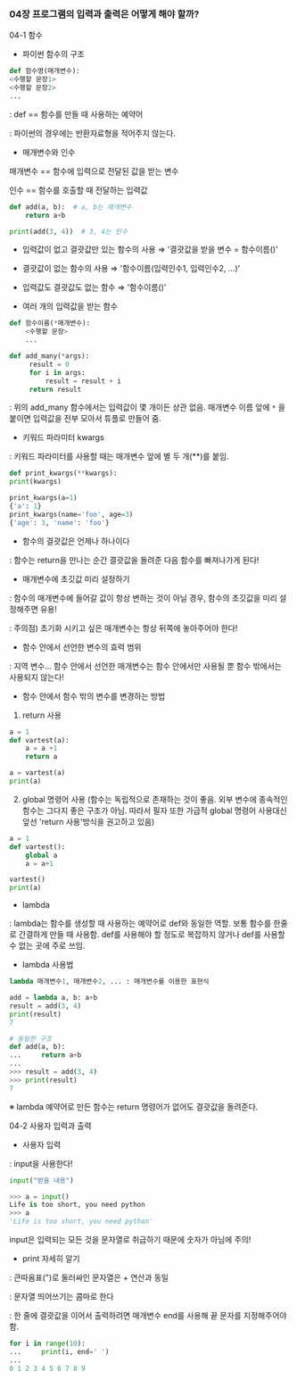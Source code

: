 ### 04장 프로그램의 입력과 출력은 어떻게 해야 할까?

04-1 함수

- 파이썬 함수의 구조

```python
def 함수명(매개변수):
<수행할 문장1>
<수행할 문장2>
...
```

: def == 함수를 만들 때 사용하는 예약어

: 파이썬의 경우에는 반환자료형을 적어주지 않는다.

- 매개변수와 인수

매개변수 == 함수에 입력으로 전달된 값을 받는 변수

인수 == 함수를 호출할 때 전달하는 입력값

```python
def add(a, b):  # a, b는 매개변수
    return a+b

print(add(3, 4))  # 3, 4는 인수
```

- 입력값이 없고 결괏값만 있는 함수의 사용 ⇒ '결괏값을 받을 변수 = 함수이름()'
- 결괏값이 없는 함수의 사용 ⇒ '함수이름(입력인수1, 입력인수2, ...)'
- 입력값도 결괏값도 없는 함수 ⇒ '함수이름()'

- 여러 개의 입력값을 받는 함수

```python
def 함수이름(*매개변수): 
    <수행할 문장>
    ...

def add_many(*args): 
     result = 0 
     for i in args: 
         result = result + i 
     return result
```

: 위의 add_many 함수에서는 입력값이 몇 개이든 상관 없음. 매개변수 이름 앞에 `*` 을 붙이면 입력값을 전부 모아서 튜플로 만들어 줌.

- 키워드 파라미터 kwargs

: 키워드 파라미터를 사용할 때는 매개변수 앞에 별 두 개(**)를 붙임.

```python
def print_kwargs(**kwargs):
print(kwargs)

print_kwargs(a=1)
{'a': 1}
print_kwargs(name='foo', age=3)
{'age': 3, 'name': 'foo'}
```

- 함수의 결괏값은 언제나 하나이다

: 함수는 return을 만나는 순간 결괏값을 돌려준 다음 함수를 빠져나가게 된다!

- 매개변수에 초깃값 미리 설정하기

: 함수의 매개변수에 들어갈 값이 항상 변하는 것이 아닐 경우, 함수의 초깃값을 미리 설정해주면 유용!

: 주의점) 초기화 시키고 싶은 매개변수는 항상 뒤쪽에 놓아주어야 한다!

- 함수 안에서 선언한 변수의 효력 범위

: 지역 변수... 함수 안에서 선언한 매개변수는 함수 안에서만 사용될 뿐 함수 밖에서는 사용되지 않는다!

- 함수 안에서 함수 밖의 변수를 변경하는 방법

1) return 사용

```python
a = 1 
def vartest(a): 
    a = a +1 
    return a

a = vartest(a) 
print(a)
```

2) global 명령어 사용 (함수는 독립적으로 존재하는 것이 좋음. 외부 변수에 종속적인 함수는 그다지 좋은 구조가 아님. 따라서 필자 또한 가급적 global 명령어 사용대신 앞선 'return 사용'방식을 권고하고 있음)

```python
a = 1 
def vartest(): 
    global a 
    a = a+1

vartest() 
print(a)
```

- lambda

: lambda는 함수를 생성할 때 사용하는 예약어로 def와 동일한 역할. 보통 함수를 한줄로 간결하게 만들 때 사용함. def를 사용해야 할 정도로 복잡하지 않거나 def를 사용할 수 없는 곳에 주로 쓰임.

- lambda 사용법

```python
lambda 매개변수1, 매개변수2, ... : 매개변수를 이용한 표현식
```

```python
add = lambda a, b: a+b
result = add(3, 4)
print(result)
7

# 동일한 구조
def add(a, b):
...     return a+b
...
>>> result = add(3, 4)
>>> print(result)
7
```

※ lambda 예약어로 만든 함수는 return 명령어가 없어도 결괏값을 돌려준다.

04-2 사용자 입력과 출력

- 사용자 입력

: input을 사용한다!

```python
input("받을 내용")
```

```python
>>> a = input()
Life is too short, you need python
>>> a
'Life is too short, you need python'
```

input은 입력되는 모든 것을 문자열로 취급하기 때문에 숫자가 아님에 주의!

- print 자세히 알기

: 큰따옴표(")로 둘러싸인 문자열은 + 연산과 동일

: 문자열 띄어쓰기는 콤마로 한다

: 한 줄에 결괏값을 이어서 출력하려면 매개변수 end를 사용해 끝 문자를 지정해주어야 함.

```python
for i in range(10):
...     print(i, end=' ')
...
0 1 2 3 4 5 6 7 8 9
```